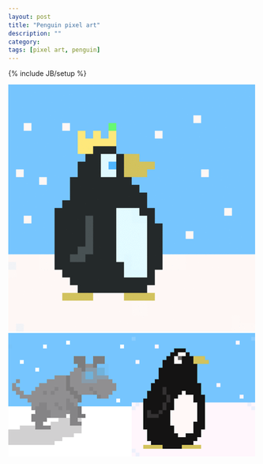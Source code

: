 ```yaml
---
layout: post
title: "Penguin pixel art"
description: ""
category: 
tags: [pixel art, penguin]
---
```

{% include JB/setup %}

<img src="/assets/photos/2013-02-26/penguin.gif"/>
<img src="/assets/photos/2013-02-26/dog.png"/><img src="/assets/photos/2013-02-26/penguin01.png"/>

